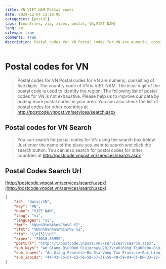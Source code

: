 ```yaml
---
title: VN VIET NAM Postal codes 
date: 2024-12-04 13:19:00
categories: [postal]
tags: [countries, zip, zipex, postal, VN,VIET NAM]
lang: en
sitemap: true
comments: true
description: Postal codes for VN Postal codes for VN are numeric, consisting of five digits. The country code of VN is VIET NAM. The inital digit of the postal code is used to identify the region. The following list of postal codes for VN is not exhaustive. Please help us to improve our data by adding more postal codes in your area. You can also check the list of postal codes for other countries at http://postcode.vnpost.vn/services/search.aspx
---
```


# Postal codes for VN
> Postal codes for VN Postal codes for VN are numeric, consisting of five digits. The country code of VN is VIET NAM. The inital digit of the postal code is used to identify the region. The following list of postal codes for VN is not exhaustive. Please help us to improve our data by adding more postal codes in your area. You can also check the list of postal codes for other countries at http://postcode.vnpost.vn/services/search.aspx

## Postal codes for VN Search 
> You can search for postal codes for VN using the search box below. Just enter the name of the place you want to search and click the search button. You can also search for postal codes for other countries at http://postcode.vnpost.vn/services/search.aspx

## Postal Codes Search Url

[http://postcode.vnpost.vn/services/search.aspx](http://postcode.vnpost.vn/services/search.aspx)
```json
{
    "id": "data\/VN",
    "key": "VN",
    "name": "VIET NAM",
    "lang": "vi",
    "languages": "vi",
    "fmt": "%N%n%O%n%A%n%C%n%S %Z",
    "lfmt": "%N%n%O%n%A%n%C%n%S %Z",
    "zip": "\\d{5}\\d?",
    "zipex": "70010,55999",
    "posturl": "http:\/\/postcode.vnpost.vn\/services\/search.aspx",
    "sub_keys": "An Giang~B\u00e0 R\u1ecba\u2013V\u0169ng T\u00e0u~B\u1ea1c Li\u00eau~B\u1eafc Giang~B\u1eafc K\u1ea1n~B\u1eafc Ninh~B\u1ebfn Tre~B\u00ecnh D\u01b0\u01a1ng~B\u00ecnh \u0110\u1ecbnh~B\u00ecnh Ph\u01b0\u1edbc~B\u00ecnh Thu\u1eadn~C\u00e0 Mau~Cao B\u1eb1ng~C\u1ea7n Th\u01a1~\u0110\u00e0 N\u1eb5ng~\u0110\u1eafk L\u1eafk~\u0110\u0103k N\u00f4ng~\u0110i\u1ec7n Bi\u00ean~\u0110\u1ed3ng Nai~\u0110\u1ed3ng Th\u00e1p~Gia Lai~H\u00e0 Giang~H\u00e0 Nam~H\u00e0 N\u1ed9i~H\u00e0 T\u0129nh~H\u1ea3i D\u01b0\u01a1ng~H\u1ea3i Ph\u00f2ng~H\u1eadu Giang~H\u00f2a B\u00ecnh~H\u01b0ng Y\u00ean~Kh\u00e1nh H\u00f2a~Ki\u00ean Giang~Kon Tum~Lai Ch\u00e2u~L\u1ea1ng S\u01a1n~L\u00e0o Cai~L\u00e2m \u0110\u1ed3ng~Long An~Nam \u0110\u1ecbnh~Ngh\u1ec7 An~Ninh B\u00ecnh~Ninh Thu\u1eadn~Ph\u00fa Th\u1ecd~Ph\u00fa Y\u00ean~Qu\u1ea3ng B\u00ecnh~Qu\u1ea3ng Nam~Qu\u1ea3ng Ng\u00e3i~Qu\u1ea3ng Ninh~Qu\u1ea3ng Tr\u1ecb~S\u00f3c Tr\u0103ng~S\u01a1n La~T\u00e2y Ninh~Th\u00e1i B\u00ecnh~Th\u00e1i Nguy\u00ean~Thanh H\u00f3a~Th\u00e0nh ph\u1ed1 H\u1ed3 Ch\u00ed Minh~Th\u1eeba Thi\u00ean\u2013Hu\u1ebf~Ti\u1ec1n Giang~Tr\u00e0 Vinh~Tuy\u00ean Quang~V\u0129nh Long~V\u0129nh Ph\u00fac~Y\u00ean B\u00e1i",
    "sub_lnames": "An Giang Province~Ba Ria-Vung Tau Province~Bac Lieu Province~Bac Giang Province~Bac Kan Province~Bac Ninh Province~Ben Tre Province~Binh Duong Province~Binh Dinh Province~Binh Phuoc Province~Binh Thuan Province~Ca Mau Province~Cao Bang Province~Can Tho City~Da Nang City~Dak Lak Province~Dak Nong Province~Dien Bien Province~Dong Nai Province~Dong Thap Province~Gia Lai Province~Ha Giang Province~Ha Nam Province~Hanoi City~Ha Tinh Province~Hai Duong Province~Haiphong City~Hau Giang Province~Hoa Binh Province~Hung Yen Province~Khanh Hoa Province~Kien Giang Province~Kon Tum Province~Lai Chau Province~Lang Song Province~Lao Cai Province~Lam Dong Province~Long An Province~Nam Dinh Province~Nghe An Province~Ninh Binh Province~Ninh Thuan Province~Phu Tho Province~Phu Yen Province~Quang Binh Province~Quang Nam Province~Quang Ngai Province~Quang Ninh Province~Quang Tri Province~Soc Trang Province~Son La Province~Tay Ninh Province~Thai Binh Province~Thai Nguyen Province~Thanh Hoa Province~Ho Chi Minh City~Thua Thien-Hue Province~Tien Giang Province~Tra Vinh Province~Tuyen Quang Province~Vinh Long Province~Vinh Phuc Province~Yen Bai Province",
    "sub_isoids": "44~43~55~54~53~56~50~57~31~58~40~59~04~CT~DN~33~72~71~39~45~30~03~63~HN~23~61~HP~73~14~66~34~47~28~01~09~02~35~41~67~22~18~36~68~32~24~27~29~13~25~52~05~37~20~69~21~SG~26~46~51~07~49~70~06"
}
```
